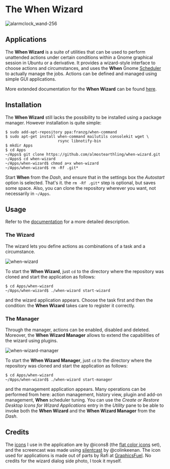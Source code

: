 # The When Wizard

![alarmclock_wand-256](https://cloud.githubusercontent.com/assets/11710868/14398667/3d93af04-fde6-11e5-9614-37c8f22cc526.png)


## Applications

The **When Wizard** is a suite of utilities that can be used to perform unattended actions under certain conditions within a Gnome graphical session in Ubuntu or a derivative. It provides a wizard-style interface to choose actions and circumstances, and uses the **When** Gnome [Scheduler](http://almostearthling.github.io/when-command/) to actually manage the jobs. Actions can be defined and managed using simple GUI applications.

More extended documentation for the **When Wizard** can be found [here](http://when-documentation.readthedocs.io/en/latest/wizard.html).


## Installation

The **When Wizard** still lacks the possibility to be installed using a package manager. However installation is quite simple:

```
$ sudo add-apt-repository ppa:franzg/when-command
$ sudo apt-get install when-command mailutils consolekit wget \
                       rsync libnotify-bin
$ mkdir Apps
$ cd Apps
~/Apps$ git clone https://github.com/almostearthling/when-wizard.git
~/Apps$ cd when-wizard
~/Apps/when-wizard$ chmod a+x when-wizard
~/Apps/when-wizard$ rm -Rf .git*
```

Start **When** from the *Dash*, and ensure that in the settings box the *Autostart* option is selected. That's it. the `rm -Rf .git*` step is optional, but saves some space. Also, you can clone the repository wherever you want, not necessarily in `~/Apps`.


## Usage

Refer to the [documentation](http://when-documentation.readthedocs.io/en/latest/wizard.html) for a more detailed description.

### The Wizard

The wizard lets you define actions as combinations of a task and a circumstance.

![when-wizard](https://cloud.githubusercontent.com/assets/11710868/14398454/a7429e4e-fde4-11e5-80bc-e11ac657299c.gif)

To start the **When Wizard**, just `cd` to the directory where the repository was cloned and start the application as follows:

```
$ cd Apps/when-wizard
~/Apps/when-wizard$ ./when-wizard start-wizard
```

and the wizard application appears. Choose the task first and then the condition: the **When Wizard** takes care to register it correctly.

### The Manager

Through the manager, actions can be enabled, disabled and deleted. Moreover, the **When Wizard Manager** allows to extend the capabilities of the wizard using plugins.

![when-wizard-manager](https://cloud.githubusercontent.com/assets/11710868/14398453/a7403ec4-fde4-11e5-83ed-325a4e3d14ba.gif)

To start the **When Wizard Manager**, just `cd` to the directory where the repository was cloned and start the application as follows:

```
$ cd Apps/when-wizard
~/Apps/when-wizard$ ./when-wizard start-manager
```

and the management application appears. Many operations can be performed from here: action management, history view, plugin and add-on management, **When** scheduler tuning. You can use the *Create or Restore Desktop Icons for Wizard Applications* entry in the *Utility* pane to be able to invoke both the **When Wizard** and the **When Wizard Manager** from the *Dash*.


## Credits

The [icons](https://icons8.com/) I use in the application are by @icons8 (the [flat color icons](https://github.com/icons8/flat-color-icons) set), and the screencast was made using [silentcast](https://github.com/colinkeenan/silentcast) by @colinkeenan. The icon used for applications is made out of parts by Rafi at [GraphicsFuel](http://www.graphicsfuel.com/). No credits for the wizard dialog side photo, I took it myself.
